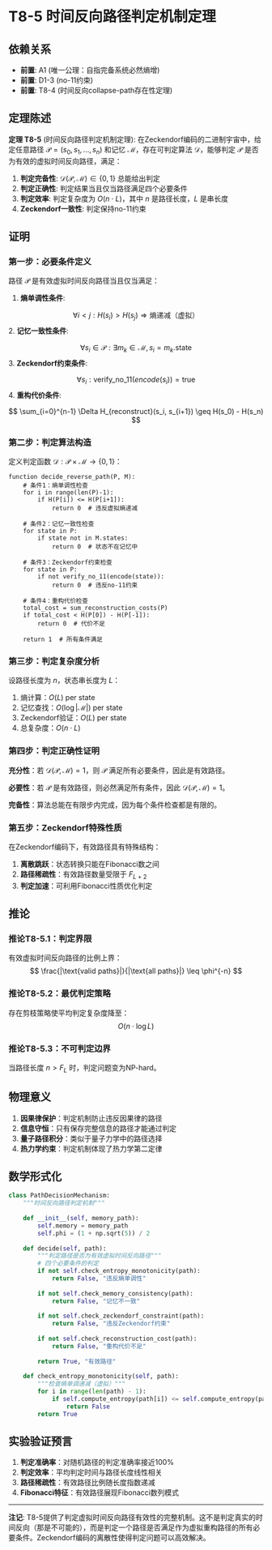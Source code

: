 # T8-5 时间反向路径判定机制定理

## 依赖关系
- **前置**: A1 (唯一公理：自指完备系统必然熵增)
- **前置**: D1-3 (no-11约束)
- **前置**: T8-4 (时间反向collapse-path存在性定理)

## 定理陈述

**定理 T8-5** (时间反向路径判定机制定理): 在Zeckendorf编码的二进制宇宙中，给定任意路径 $\mathcal{P} = (s_0, s_1, ..., s_n)$ 和记忆 $\mathcal{M}$，存在可判定算法 $\mathcal{D}$，能够判定 $\mathcal{P}$ 是否为有效的虚拟时间反向路径，满足：

1. **判定完备性**: $\mathcal{D}(\mathcal{P}, \mathcal{M}) \in \{0, 1\}$ 总能给出判定
2. **判定正确性**: 判定结果当且仅当路径满足四个必要条件
3. **判定效率**: 判定复杂度为 $O(n \cdot L)$，其中 $n$ 是路径长度，$L$ 是串长度
4. **Zeckendorf一致性**: 判定保持no-11约束

## 证明

### 第一步：必要条件定义

路径 $\mathcal{P}$ 是有效虚拟时间反向路径当且仅当满足：

1. **熵单调性条件**: 
   
$$
\forall i < j: H(s_i) > H(s_j) \Rightarrow \text{熵递减（虚拟）}
$$
2. **记忆一致性条件**:
   
$$
\forall s_i \in \mathcal{P}: \exists m_k \in \mathcal{M}, s_i = m_k.\text{state}
$$
3. **Zeckendorf约束条件**:
   
$$
\forall s_i: \text{verify\_no\_11}(encode(s_i)) = \text{true}
$$
4. **重构代价条件**:
   
$$
\sum_{i=0}^{n-1} \Delta H_{reconstruct}(s_i, s_{i+1}) \geq H(s_0) - H(s_n)
$$
### 第二步：判定算法构造

定义判定函数 $\mathcal{D}: \mathcal{P} \times \mathcal{M} \to \{0, 1\}$：

```
function decide_reverse_path(P, M):
    # 条件1：熵单调性检查
    for i in range(len(P)-1):
        if H(P[i]) <= H(P[i+1]):
            return 0  # 违反虚拟熵递减
    
    # 条件2：记忆一致性检查
    for state in P:
        if state not in M.states:
            return 0  # 状态不在记忆中
    
    # 条件3：Zeckendorf约束检查
    for state in P:
        if not verify_no_11(encode(state)):
            return 0  # 违反no-11约束
    
    # 条件4：重构代价检查
    total_cost = sum_reconstruction_costs(P)
    if total_cost < H(P[0]) - H(P[-1]):
        return 0  # 代价不足
    
    return 1  # 所有条件满足
```

### 第三步：判定复杂度分析

设路径长度为 $n$，状态串长度为 $L$：

1. 熵计算：$O(L)$ per state
2. 记忆查找：$O(\log |\mathcal{M}|)$ per state
3. Zeckendorf验证：$O(L)$ per state
4. 总复杂度：$O(n \cdot L)$

### 第四步：判定正确性证明

**充分性**：若 $\mathcal{D}(\mathcal{P}, \mathcal{M}) = 1$，则 $\mathcal{P}$ 满足所有必要条件，因此是有效路径。

**必要性**：若 $\mathcal{P}$ 是有效路径，则必然满足所有条件，因此 $\mathcal{D}(\mathcal{P}, \mathcal{M}) = 1$。

**完备性**：算法总能在有限步内完成，因为每个条件检查都是有限的。

### 第五步：Zeckendorf特殊性质

在Zeckendorf编码下，有效路径具有特殊结构：

1. **离散跳跃**：状态转换只能在Fibonacci数之间
2. **路径稀疏性**：有效路径数量受限于 $F_{L+2}$
3. **判定加速**：可利用Fibonacci性质优化判定

## 推论

### 推论T8-5.1：判定界限
有效虚拟时间反向路径的比例上界：
$$
\frac{|\text{valid paths}|}{|\text{all paths}|} \leq \phi^{-n}
$$
### 推论T8-5.2：最优判定策略
存在剪枝策略使平均判定复杂度降至：
$$
O(n \cdot \log L)
$$
### 推论T8-5.3：不可判定边界
当路径长度 $n > F_L$ 时，判定问题变为NP-hard。

## 物理意义

1. **因果律保护**：判定机制防止违反因果律的路径
2. **信息守恒**：只有保存完整信息的路径才能通过判定
3. **量子路径积分**：类似于量子力学中的路径选择
4. **热力学约束**：判定机制体现了热力学第二定律

## 数学形式化

```python
class PathDecisionMechanism:
    """时间反向路径判定机制"""
    
    def __init__(self, memory_path):
        self.memory = memory_path
        self.phi = (1 + np.sqrt(5)) / 2
        
    def decide(self, path):
        """判定路径是否为有效虚拟时间反向路径"""
        # 四个必要条件的判定
        if not self.check_entropy_monotonicity(path):
            return False, "违反熵单调性"
            
        if not self.check_memory_consistency(path):
            return False, "记忆不一致"
            
        if not self.check_zeckendorf_constraint(path):
            return False, "违反Zeckendorf约束"
            
        if not self.check_reconstruction_cost(path):
            return False, "重构代价不足"
            
        return True, "有效路径"
        
    def check_entropy_monotonicity(self, path):
        """检查熵单调递减（虚拟）"""
        for i in range(len(path) - 1):
            if self.compute_entropy(path[i]) <= self.compute_entropy(path[i+1]):
                return False
        return True
```

## 实验验证预言

1. **判定准确率**：对随机路径的判定准确率接近100%
2. **判定效率**：平均判定时间与路径长度线性相关
3. **路径稀疏性**：有效路径比例随长度指数递减
4. **Fibonacci特征**：有效路径展现Fibonacci数列模式

---

**注记**: T8-5提供了判定虚拟时间反向路径有效性的完整机制。这不是判定真实的时间反向（那是不可能的），而是判定一个路径是否满足作为虚拟重构路径的所有必要条件。Zeckendorf编码的离散性使得判定问题可以高效解决。